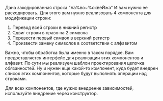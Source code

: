 Дана закодированная строка "Va%во~%оквеЙжa"
И вам нужно ее раскодировать.
Для этого вам нужно реализовать 4 компонента для модификации строки:
1. Перевод всей строки в нижний регистр
2. Сдвиг строки в право на 2 символа
3. Перевести первый символ в верхний регистр
4. Произвести замену символов в соответствии с алфавитом

Важно, чтобы обработка была именно в таком порядке.
Вам предоставляется интерфейс для реализации этих компонентов и алфавит.
По сути мы реализуем шаблон проектирования цепочка обязанностей.
Ну и нужен еще какой-то компонент, куда будет внедрен список этих компонентов, которые будут выполнять операции над строками.

Для всех компонентов, где нужно внедрение зависимостей, используйте внедрение через конструктор.